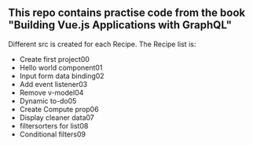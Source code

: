 ## This repo contains practise code from the book "Building Vue.js Applications with GraphQL"
Different src is created for each Recipe. The Recipe list is:
- Create first project00
- Hello world component01
- Input form data binding02
- Add event listener03
- Remove v-model04
- Dynamic to-do05
- Create Compute prop06
- Display cleaner data07
- filtersorters for list08
- Conditional filters09
